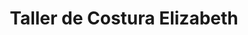 ---
title: "Taller de Costura Elizabeth"
url: /santo-domingo/taller-de-costura-elizabeth/
shop: Schneiderei
---